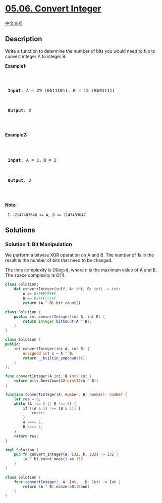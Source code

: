 # [05.06. Convert Integer](https://leetcode.cn/problems/convert-integer-lcci)

[中文文档](/lcci/05.06.Convert%20Integer/README.md)

## Description

<p>Write a function to determine the number of bits you would need to flip to convert integer A to integer B.</p>

<p><strong>Example1:</strong></p>

<pre>



<strong> Input</strong>: A = 29 (0b11101), B = 15 (0b01111)



<strong> Output</strong>: 2



</pre>

<p><strong>Example2:</strong></p>

<pre>



<strong> Input</strong>: A = 1，B = 2



<strong> Output</strong>: 2



</pre>

<p><strong>Note:</strong></p>

<ol>
	<li><code>-2147483648 &lt;= A, B &lt;= 2147483647</code></li>
</ol>

## Solutions

### Solution 1: Bit Manipulation

We perform a bitwise XOR operation on A and B. The number of $1$s in the result is the number of bits that need to be changed.

The time complexity is $O(\log n)$, where $n$ is the maximum value of A and B. The space complexity is $O(1)$.

<!-- tabs:start -->

```python
class Solution:
    def convertInteger(self, A: int, B: int) -> int:
        A &= 0xFFFFFFFF
        B &= 0xFFFFFFFF
        return (A ^ B).bit_count()
```

```java
class Solution {
    public int convertInteger(int A, int B) {
        return Integer.bitCount(A ^ B);
    }
}
```

```cpp
class Solution {
public:
    int convertInteger(int A, int B) {
        unsigned int c = A ^ B;
        return __builtin_popcount(c);
    }
};
```

```go
func convertInteger(A int, B int) int {
	return bits.OnesCount32(uint32(A ^ B))
}
```

```ts
function convertInteger(A: number, B: number): number {
    let res = 0;
    while (A !== 0 || B !== 0) {
        if ((A & 1) !== (B & 1)) {
            res++;
        }
        A >>>= 1;
        B >>>= 1;
    }
    return res;
}
```

```rust
impl Solution {
    pub fn convert_integer(a: i32, b: i32) -> i32 {
        (a ^ b).count_ones() as i32
    }
}
```

```swift
class Solution {
    func convertInteger(_ A: Int, _ B: Int) -> Int {
        return (A ^ B).nonzeroBitCount
    }
}
```

<!-- tabs:end -->

<!-- end -->
